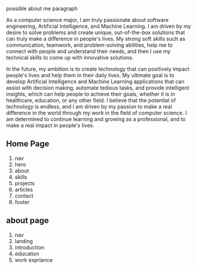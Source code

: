 possible about me paragraph

As a computer science major, I am truly passionate about software engineering, Artificial Intelligence, and Machine Learning. I am driven by my desire to solve problems and create unique, out-of-the-box solutions that can truly make a difference in people's lives. My strong soft skills such as communication, teamwork, and problem-solving abilities, help me to connect with people and understand their needs, and then I use my technical skills to come up with innovative solutions.

In the future, my ambition is to create technology that can positively impact people's lives and help them in their daily lives. My ultimate goal is to develop Artificial Intelligence and Machine Learning applications that can assist with decision making, automate tedious tasks, and provide intelligent insights, which can help people to achieve their goals, whether it is in healthcare, education, or any other field. I believe that the potential of technology is endless, and I am driven by my passion to make a real difference in the world through my work in the field of computer science. I am determined to continue learning and growing as a professional, and to make a real impact in people's lives.

## Home Page 

1. nav
2. hero
3. about 
4. skills
5. projects
6. articles
7. contact
8. footer

## about page

1. nav
2. landing
3. introduction
4. education
5. work expriance 
